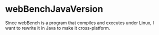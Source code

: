 # webBenchJavaVersion
Since webBench is a program that compiles and executes under Linux, I want to rewrite it in Java to make it cross-platform.
